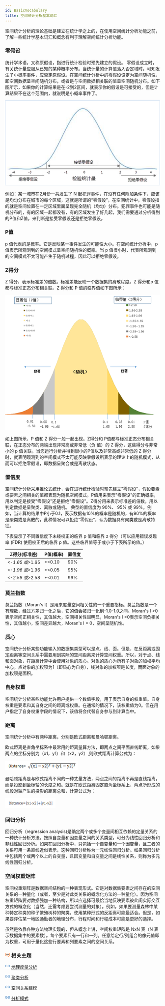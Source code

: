 ```yaml
---
id: BasicVocabulary
title: 空间统计分析基本词汇
---
```

空间统计分析的理论基础是建立在统计学之上的，在使用空间统计分析功能之前，了解一些统计学基本词汇和概念有利于理解空间统计分析功能。

###  零假设

统计学术语，又称原假设，指进行统计检验时预先建立的假设。
零假设成立时，有关统计量应服从已知的某种概率分布。当统计量的计算值落入否定域时，可知发生了小概率事件，应否定原假设。在空间统计分析中的零假设设定为空间随机性，即空间数据呈空间随机分布，或者是与空间数据相关联的值呈空间随机分布。如下图所示，如果你的计算结果是在-2到2区间，就表示你的假设是可接受的，但是计算结果不在这个范围内，就说明是小概率事件了。

![](img/NullHypothesis.png)

例如：某一城市在2月份一共发生了 N 起犯罪事件，在没有任何附加条件下，应该是均匀分布在城市的每个区域，这就是所谓的“零假设”，在空间统计中，零假设指的就是空间位置在一定区域里面呈现完全随机（均匀）分布。犯罪事件也可能是随机分布的，有的区域一起都没有，有的区域发生了好几起，我们需要通过分析得到的P值和Z值，来判断是接受零假设还是拒绝零假设。

###  P值

p 值代表的是概率。它是反映某一事件发生的可能性大小。在空间统计分析中，p 值表示所观测到的空间模式呈空间随机性的概率。当 p 值很小时，代表所观测到的空间模式不太可能产生于随机过程，因此可以拒绝零假设。

###  Z得分

Z 得分，表示标准差的倍数。标准差能反映一个数据集的离散程度。Z 得分和p 值都与标准正态分布相关联。Z 得分和 P 值的临界值如下图所示：

![](img/ZScore.png)

如上图所示，P 值和 Z 得分一般一起出现。Z得分和 P值都与标准正态分布相关联，在正态分布的两端出现非常高或非常低（负 值）的 Z 得分，这些得分与非常小的 p
值关联。当您运行分析并得到很小的P值以及非常高或非常低的 Z
得分时，就表明观测到的空间模式不太可能反映零假设所表示的理论上的随机模式，从而可以拒绝零假设，即数据呈聚合或是离散状态。

###  置信度

空间统计分析采用推论式统计，会在进行统计检验时预先建立"零假设"，假设要素或要素之间相关的值都表现为随机空间模式。P值用来表示"零假设"的正确概率，用以判定是接受"零假设"还是拒绝"零假设"。Z得分用来表示标准差的倍数，用以判定数据是呈聚类、离散或随机。
典型的置信度为 90%、 95% 或
99%。例如，当计算的结果中P小于0.1，表示数据有10%的概率是随机的，有90%的概率是聚类或是离散的，此种情况可以拒绝“零假设”，认为数据具有聚类或是离散特征。

下表显示了不同置信度下未经校正的临界 p 值和临界 z 得分（可以应用错误发现率 (FDR) 使用校正后的临界 p 值。这些临界值等于或小于下表所示的值。）

Z得分(标准差) | P值(概率) | 置信度  
---|---|---  
*<-1.65 或*>1.65 | *<0.10 | 90%  
*<-1.96 或*>1.96 | *<0.05 | 95%  
*<-2.58 或*>2.58 | *<0.01 | 99%  
  
###  莫兰指数

莫兰指数（Moran's I）是用来度量空间相关性的一个重要指标。莫兰指数是一个有理数，经过方差归一化之后，它的值会被归一化到-1.0-1.0之间。Moran's I >0表示空间正相关性，其值越大，空间相关性越明显，Moran's I <0表示空间负相关性，其值越小，空间差异越大，Moran's I = 0，空间呈随机性。

###  质心

空间统计分析某些功能输入的数据集类型可以是点、线、面。但是，在反距离或固定距离等空间关系中需要用到实际的空间距离来计算空间权重。所以，对于点、线和面对象，在距离计算中会使用对象的质心。对象的质心为所有子对象的加权平均中心。点对象的加权项为1（即质心为自身），线对象的加权项是长度，而面对象的加权项是面积。

###  自身权重

空间统计分析某些功能允许用户提供一个数值字段，用于表示自身的权重值。自身权重是要素和其自身之间的距离或权重。在通常的情况下，该权重值为0。但在用户指定了自身权重字段的情况下，该值将会代替自身参与到计算当中。

###  距离

空间统计分析中有两种距离，分别是欧式距离和曼哈顿距离。

欧式距离是直角坐标系中最常用的距离量算方法，即两点之间平面直线距离，如果两点的坐标分别为（x1，y1）和（x2，y2）,则欧式距离计算公式为：

![](img/Distance1.png)

曼哈顿距离是与欧式距离不同的一种丈量方法，两点之间的距离不再是直线距离，而是投影到坐标轴的长度之和。就是在欧式距离固定直角坐标系上，两点所形成的线段对轴产生的投影的距离总和，计算公式为：

![](img/Distance2.png)

###  回归分析

回归分析（regression
analysis)是确定两个或多个变量间相互依赖的定量关系的一种统计分析方法。按照自变量和因变量之间的关系类型，可分为线性回归分析和非线性回归分析。如果在回归分析中，只包括一个自变量和一个因变量，且二者的关系可用一条直线近似表示，这种回归分析称为一元线性回归分析。如果回归分析中包括两个或两个以上的自变量，且因变量和自变量之间是线性关系，则称为多元线性回归分析。

###  空间权重矩阵

空间权重矩阵是数据空间结构的一种表现形式。它是对数据集要素之间存在的空间关系的一种量化（或者，至少是对此类关系的概念化方法的一种量化）。因为空间权重矩阵要对数据强加一种结构，所以应选择可最恰当地反映要素彼此间实际交互方式的概念化（当然，还需考虑要尝试测量的对象）。例如，如果要测量森林中某种特定种类的种子繁殖树种的聚类，使用某种形式的反距离可能最适合。但是，如果要评估某一地区通勤者的地理分布，行程时间和行程成本可能是更好的选择。

虽然是依靠各种方法物理实现的，但从概念上讲，空间权重矩阵是 NxN 表（N
表示数据集中的要素数）。每个要素只有一行和一列。任意给定行/列组合的像元值即为权重，可用于量化这些行要素和列要素之间的空间关系。

### ![](img/seealso.png) 相关主题

![](img/smalltitle.png) [地理度量分析](MeasureGeographicDistributions)

![](img/smalltitle.png) [聚类分析](Clusters)

![](img/smalltitle.png) [空间关系建模](SpatialRelationshipModeling)

![](img/smalltitle.png) [分析模式](AnalyzingPatterns)
